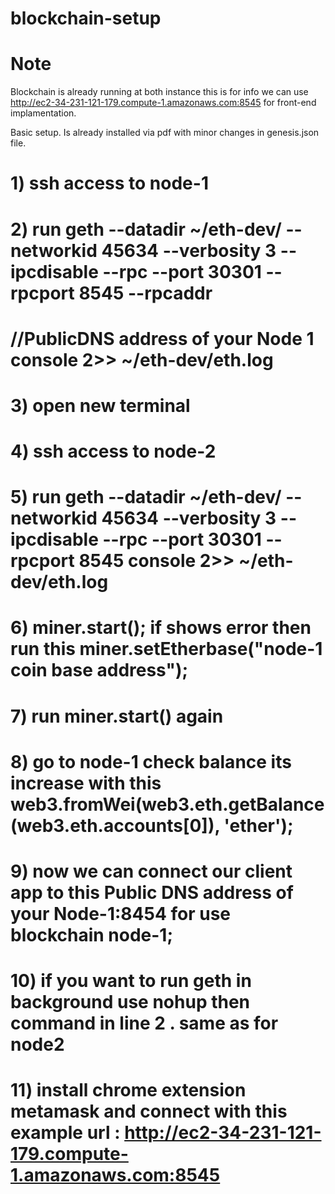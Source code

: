 # blockchain-setup

#  Note

   Blockchain is already running at both instance this is for info we can use  http://ec2-34-231-121-179.compute-1.amazonaws.com:8545 for front-end implamentation.


Basic setup. Is already installed via pdf with minor changes in genesis.json file.


# 1)  ssh access to node-1
# 2)  run geth --datadir ~/eth-dev/ --networkid 45634 --verbosity 3 --ipcdisable --rpc --port 30301 --rpcport 8545 --rpcaddr 
#      //PublicDNS address of your Node 1 console 2>> ~/eth-dev/eth.log
# 3)  open new terminal   
# 4)  ssh access to node-2
# 5)  run geth --datadir ~/eth-dev/ --networkid 45634 --verbosity 3 --ipcdisable --rpc --port 30301 --rpcport 8545 console 2>> ~/eth-dev/eth.log
# 6)  miner.start(); if shows error then run this miner.setEtherbase("node-1 coin base address");
# 7)  run miner.start() again
# 8)  go to node-1  check balance its increase with this  web3.fromWei(web3.eth.getBalance(web3.eth.accounts[0]), 'ether');
# 9)  now we can connect our client app to this Public DNS address of your Node-1:8454 for use blockchain   node-1; 
# 10)  if you want to run geth in background use nohup then command in line 2 . same as for node2
# 11)   install chrome extension metamask  and connect with this example url :  http://ec2-34-231-121-179.compute-1.amazonaws.com:8545



